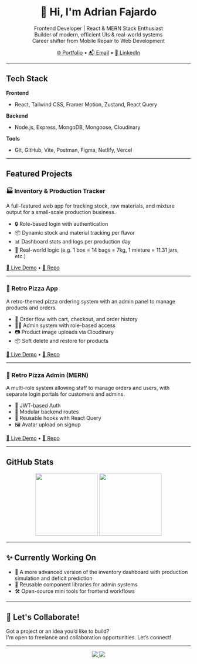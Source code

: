 <h1 align="center">👋 Hi, I'm Adrian Fajardo</h1>

<p align="center">
   Frontend Developer | React & MERN Stack Enthusiast <br />
   Builder of modern, efficient UIs & real-world systems <br />
   Career shifter from Mobile Repair to Web Development <br />
</p>

<p align="center">
  <a href="https://adrian-fajardo-frontend-developer.vercel.app/" target="_blank">🌐 Portfolio</a> •
  <a href="mailto:adhrianne29@gmail.com">📬 Email</a> •
  <a href="https://www.linkedin.com/in/adrian-fajardo-965429143/" target="_blank">💼 LinkedIn</a>
</p>

---

## Tech Stack

**Frontend**
- React, Tailwind CSS, Framer Motion, Zustand, React Query

**Backend**
- Node.js, Express, MongoDB, Mongoose, Cloudinary

**Tools**
- Git, GitHub, Vite, Postman, Figma, Netlify, Vercel

---

##  Featured Projects

### 🏭 Inventory & Production Tracker
A full-featured web app for tracking stock, raw materials, and mixture output for a small-scale production business.

- 🔒 Role-based login with authentication
- 📦 Dynamic stock and material tracking per flavor
- 📊 Dashboard stats and logs per production day
- 🧠 Real-world logic (e.g. 1 box = 14 bags = 7kg, 1 mixture = 11.31 jars, etc.)

[🔗 Live Demo](https://tartland-inventory-system.vercel.app/) • [📁 Repo](https://github.com/adriantech-beep/tartland-inventory-system.git)

---

### 🍕 Retro Pizza App
A retro-themed pizza ordering system with an admin panel to manage products and orders.

- 🛒 Order flow with cart, checkout, and order history
- 🧑‍💼 Admin system with role-based access
- 📷 Product image uploads via Cloudinary
- 📦 Soft delete and restore for products

[🔗 Live Demo](https://retro-pizza-main.vercel.app/) • [📁 Repo](https://github.com/adriantech-beep/retro-pizza-main.git)

---

### 🍕 Retro Pizza Admin (MERN)
A multi-role system allowing staff to manage orders and users, with separate login portals for customers and admins.

- 🔑 JWT-based Auth
- 📁 Modular backend routes
- 🔄 Reusable hooks with React Query
- 🖼️ Avatar upload on signup

[🔗 Live Demo](https://retro-pizza-admin.vercel.app/#/login) • [📁 Repo](https://github.com/adriantech-beep/retro-pizza-admin.git)

---

##  GitHub Stats

<p align="center">
  <img src="https://github-readme-stats.vercel.app/api?username=AdrianFajardo&show_icons=true&theme=tokyonight" height="170" />
  <img src="https://github-readme-stats.vercel.app/api/top-langs/?username=AdrianFajardo&layout=compact&theme=tokyonight" height="170" />
</p>

---

## ✨ Currently Working On

- 🧪 A more advanced version of the inventory dashboard with production simulation and deficit prediction
- 🧩 Reusable component libraries for admin systems
- 🛠 Open-source mini tools for frontend workflows

---

## 📣 Let's Collaborate!
Got a project or an idea you’d like to build?  
I'm open to freelance and collaboration opportunities. Let’s connect!

---

<p align="center">
  <a href="https://github.com/AdrianFajardo">
    <img src="https://img.shields.io/github/followers/AdrianFajardo?label=Follow&style=social" />
  </a>
  <a href="https://github.com/AdrianFajardo?tab=repositories">
    <img src="https://img.shields.io/github/stars/AdrianFajardo?style=social" />
  </a>
</p>
